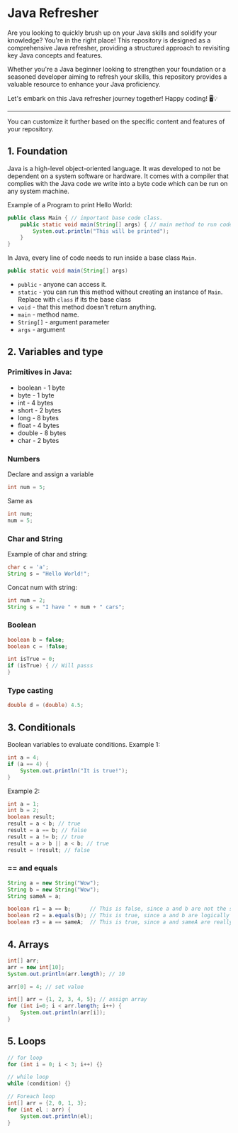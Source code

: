 # Java Refresher

Are you looking to quickly brush up on your Java skills and solidify your knowledge? You're in the right place! This repository is designed as a comprehensive Java refresher, providing a structured approach to revisiting key Java concepts and features.

Whether you're a Java beginner looking to strengthen your foundation or a seasoned developer aiming to refresh your skills, this repository provides a valuable resource to enhance your Java proficiency.

Let's embark on this Java refresher journey together! Happy coding! 🖥️💡

---

You can customize it further based on the specific content and features of your repository.

## 1. Foundation
Java is a high-level object-oriented language. It was developed to not be dependent on a system software or hardware. It comes with a compiler that complies with the Java code we write into a byte code which can be run on any system machine. 

Example of a Program to print Hello World:
```java
public class Main { // important base code class.
    public static void main(String[] args) { // main method to run code
        System.out.println("This will be printed");
    }
}
```

In Java, every line of code needs to run inside a base class `Main`.

```java
public static void main(String[] args)
```
- `public` - anyone can access it.
- `static` - you can run this method without creating an instance of `Main`. Replace with `class` if its the base class
- `void` - that this method doesn't return anything.
- `main` - method name.
- `String[]` - argument parameter
- `args` - argument

## 2. Variables and type

### Primitives in Java:
- boolean - 1 byte
- byte - 1 byte
- int - 4 bytes
- short - 2 bytes
- long - 8 bytes
- float - 4 bytes
- double - 8 bytes
- char - 2 bytes

### Numbers
Declare and assign a variable
```java
int num = 5;
```
Same as
```java
int num;
num = 5;
```
### Char and String
Example of char and string:
```java
char c = 'a';
String s = "Hello World!"; 
```
Concat num with string:
```java
int num = 2;
String s = "I have " + num + " cars";
```
### Boolean
```java
boolean b = false;
boolean c = !false;

int isTrue = 0;
if (isTrue) { // Will passs
}
```
### Type casting
```java
double d = (double) 4.5;
```

## 3. Conditionals
Boolean variables to evaluate conditions.
Example 1:
```java
int a = 4;
if (a == 4) {
    System.out.println("It is true!");
}
```
Example 2:
```java
int a = 1;
int b = 2;
boolean result;
result = a < b; // true
result = a == b; // false
result = a != b; // true
result = a > b || a < b; // true
result = !result; // false
```
### == and equals
```java
String a = new String("Wow");
String b = new String("Wow");
String sameA = a;

boolean r1 = a == b;      // This is false, since a and b are not the same object
boolean r2 = a.equals(b); // This is true, since a and b are logically equals
boolean r3 = a == sameA;  // This is true, since a and sameA are really the same object
```
## 4. Arrays

```java
int[] arr;
arr = new int[10];
System.out.println(arr.length); // 10

arr[0] = 4; // set value

int[] arr = {1, 2, 3, 4, 5}; // assign array
for (int i=0; i < arr.length; i++) {
    System.out.println(arr[i]);
}
```
## 5. Loops
```java
// for loop
for (int i = 0; i < 3; i++) {}

// while loop
while (condition) {}

// Foreach loop
int[] arr = {2, 0, 1, 3};
for (int el : arr) {
    System.out.println(el);
}
```

